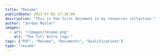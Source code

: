 ```yaml
---
title: "Resume"
publishDate: 2023-07-02 17:38:00
description: "This is the first document in my resources collection."
author: "Jordan Muller"
images:
  - url: "/images/resume.png"
    alt: "The full Astro logo."
tags: ["PDF", "Resume", "Documents", "Qualifications"]
type: "resume"
---
```

